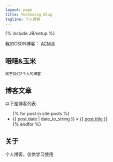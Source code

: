 ```yaml
---
layout: page
title: Technolog Blog
tagline: 个人博客
---
```

{% include JB/setup %}

我的CSDN博客： [ACM术](http://blog.csdn.net/fnzsjt)

## 哦哦&玉米
	属于我们2个人的博客

    
## 博客文章

以下是博客列表.

<ul class="posts">
  {% for post in site.posts %}
    <li><span>{{ post.date | date_to_string }}</span> &raquo; <a href="{{ BASE_PATH }}{{ post.url }}">{{ post.title }}</a></li>
  {% endfor %}
</ul>

## 关于

个人博客，仅供学习使用


